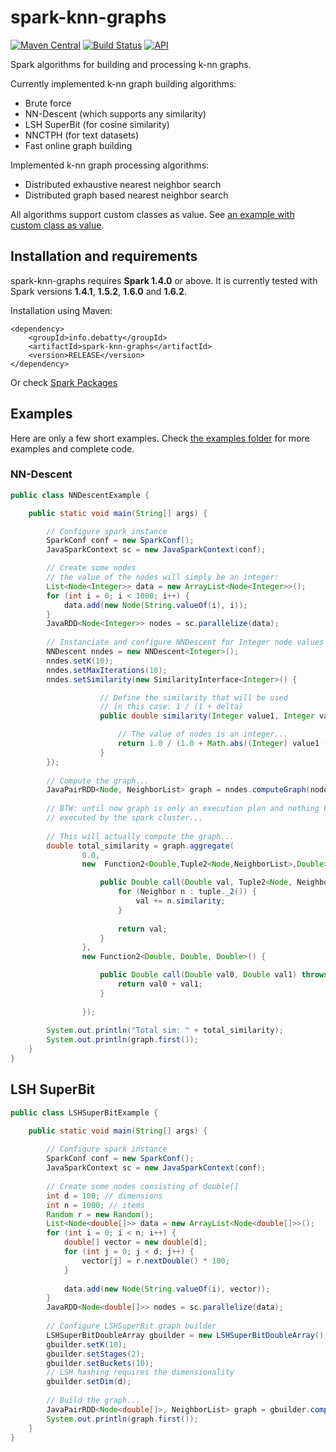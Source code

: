# spark-knn-graphs
[![Maven Central](https://maven-badges.herokuapp.com/maven-central/info.debatty/spark-knn-graphs/badge.svg)](https://maven-badges.herokuapp.com/maven-central/info.debatty/spark-knn-graphs) [![Build Status](https://travis-ci.org/tdebatty/spark-knn-graphs.svg?branch=master)](https://travis-ci.org/tdebatty/spark-knn-graphs) [![API](http://api123.io/api123-head.svg)](http://api123.io/api/spark-knn-graphs/head/index.html)

Spark algorithms for building and processing k-nn graphs.

Currently implemented k-nn graph building algorithms:
* Brute force
* NN-Descent (which supports any similarity)
* LSH SuperBit (for cosine similarity)
* NNCTPH (for text datasets)
* Fast online graph building

Implemented k-nn graph processing algorithms:
* Distributed exhaustive nearest neighbor search
* Distributed graph based nearest neighbor search


All algorithms support custom classes as value. See [an example with custom class as value](https://github.com/tdebatty/spark-knn-graphs/blob/master/src/main/java/info/debatty/spark/knngraphs/example/NNDescentCustomValue.java).

## Installation and requirements

spark-knn-graphs requires **Spark 1.4.0** or above. It is currently tested with Spark versions **1.4.1**, **1.5.2**, **1.6.0** and **1.6.2**.

Installation using Maven:
```
<dependency>
    <groupId>info.debatty</groupId>
    <artifactId>spark-knn-graphs</artifactId>
    <version>RELEASE</version>
</dependency>
```

Or check [Spark Packages](http://spark-packages.org/package/tdebatty/spark-knn-graphs)

## Examples
Here are only a few short examples. Check [the examples folder](https://github.com/tdebatty/spark-knn-graphs/tree/master/src/main/java/info/debatty/spark/knngraphs/example) for more examples and complete code.

### NN-Descent
```java
public class NNDescentExample {

    public static void main(String[] args) {

        // Configure spark instance
        SparkConf conf = new SparkConf();
        JavaSparkContext sc = new JavaSparkContext(conf);

        // Create some nodes
        // the value of the nodes will simply be an integer:
        List<Node<Integer>> data = new ArrayList<Node<Integer>>();
        for (int i = 0; i < 1000; i++) {
            data.add(new Node(String.valueOf(i), i));
        }
        JavaRDD<Node<Integer>> nodes = sc.parallelize(data);
        
        // Instanciate and configure NNDescent for Integer node values
        NNDescent nndes = new NNDescent<Integer>();
        nndes.setK(10);
        nndes.setMaxIterations(10);
        nndes.setSimilarity(new SimilarityInterface<Integer>() {

                    // Define the similarity that will be used
                    // in this case: 1 / (1 + delta)
                    public double similarity(Integer value1, Integer value2) {

                        // The value of nodes is an integer...
                        return 1.0 / (1.0 + Math.abs((Integer) value1 - (Integer) value2));
                    }
        });
        
        // Compute the graph...
        JavaPairRDD<Node, NeighborList> graph = nndes.computeGraph(nodes);
        
        // BTW: until now graph is only an execution plan and nothing has been
        // executed by the spark cluster...
        
        // This will actually compute the graph...
        double total_similarity = graph.aggregate(
                0.0,
                new  Function2<Double,Tuple2<Node,NeighborList>,Double>() {

                    public Double call(Double val, Tuple2<Node, NeighborList> tuple) throws Exception {
                        for (Neighbor n : tuple._2()) {
                            val += n.similarity;
                        }
                        
                        return val;
                    }
                },
                new Function2<Double, Double, Double>() {

                    public Double call(Double val0, Double val1) throws Exception {
                        return val0 + val1;
                    }
                    
                });
        
        System.out.println("Total sim: " + total_similarity);
        System.out.println(graph.first());
    }
}
```

## LSH SuperBit

```java
public class LSHSuperBitExample {

    public static void main(String[] args) {
        
        // Configure spark instance
        SparkConf conf = new SparkConf();
        JavaSparkContext sc = new JavaSparkContext(conf);
        
        // Create some nodes consisting of double[]
        int d = 100; // dimensions
        int n = 1000; // items
        Random r = new Random();
        List<Node<double[]>> data = new ArrayList<Node<double[]>>();
        for (int i = 0; i < n; i++) {
            double[] vector = new double[d];
            for (int j = 0; j < d; j++) {
                vector[j] = r.nextDouble() * 100;
            }
            
            data.add(new Node(String.valueOf(i), vector));
        }
        JavaRDD<Node<double[]>> nodes = sc.parallelize(data);
        
        // Configure LSHSuperBit graph builder
        LSHSuperBitDoubleArray gbuilder = new LSHSuperBitDoubleArray();
        gbuilder.setK(10);
        gbuilder.setStages(2);
        gbuilder.setBuckets(10);
        // LSH hashing requires the dimensionality
        gbuilder.setDim(d);
        
        // Build the graph...
        JavaPairRDD<Node<double[]>, NeighborList> graph = gbuilder.computeGraph(nodes);
        System.out.println(graph.first());
    }
}
```
